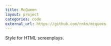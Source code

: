 ```yaml
---
title: McQueen
layout: project
categories: code
external_url: https://github.com/rnkn/mcqueen
---
```


Style for HTML screenplays.
